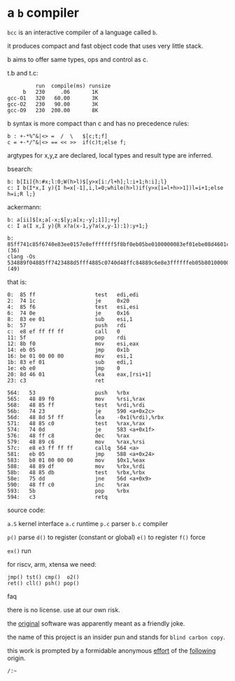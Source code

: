a `b` compiler
==============

`bcc` is an interactive compiler of a language called `b`.

it produces compact and fast object code that uses very little stack.

b aims to offer same types, ops and control as c.

t.b and t.c:

```
         run  compile(ms) runsize
     b   230     .06       1K
gcc-O1   320   60.00       3K
gcc-O2   230   90.00       3K
gcc-O9   230  200.00       8K
```

b syntax is more compact than c and has no precedence rules:

```
b : +-*%^&|<> =  /  \   $[c;t;f]
c = +-*/^&|<> == << >>  if(c)t;else f;
```

argtypes for x,y,z are declared, local types and result type are inferred.

bsearch:

```
b: b[Ii]{h:#x;l:0;W(h>l)$[y>x[i:/l+h];l:i+1;h:i];l}
c: I b(I*x,I y){I h=x[-1],i,l=0;while(h>l)if(y>x[i=l+h>>1])l=i+1;else h=i;R l;}
```

ackermann:

```
b: a[ii]$[x;a[-x;$[y;a[x;-y];1]];+y]
c: I a(I x,I y){R x?a(x-1,y?a(x,y-1):1):y+1;}

b:        85ff741c85f6740e83ee0157e8efffffff5f8bf0eb05be0100000083ef01ebe08d4601c3 (36)
clang -Os 534889f04885ff7423488d5fff4885c0740d48ffc84889c6e8e3ffffffeb05b8010000004889df4885db75dd48ffc05bc3 (49)
```

that is:

```<a>:
0:  85 ff                   test   edi,edi
2:  74 1c                   je     0x20
4:  85 f6                   test   esi,esi
6:  74 0e                   je     0x16
8:  83 ee 01                sub    esi,1
b:  57                      push   rdi
c:  e8 ef ff ff ff          call   0
11: 5f                      pop    rdi
12: 8b f0                   mov    esi,eax
14: eb 05                   jmp    0x1b
16: be 01 00 00 00          mov    esi,1
1b: 83 ef 01                sub    edi,1
1e: eb e0                   jmp    0
20: 8d 46 01                lea    eax,[rsi+1]
23: c3                      ret

564:   53                   push   %rbx
565:   48 89 f0             mov    %rsi,%rax
568:   48 85 ff             test   %rdi,%rdi
56b:   74 23                je     590 <a+0x2c>
56d:   48 8d 5f ff          lea    -0x1(%rdi),%rbx
571:   48 85 c0             test   %rax,%rax
574:   74 0d                je     583 <a+0x1f>
576:   48 ff c8             dec    %rax
579:   48 89 c6             mov    %rax,%rsi
57c:   e8 e3 ff ff ff       callq  564 <a>
581:   eb 05                jmp    588 <a+0x24>
583:   b8 01 00 00 00       mov    $0x1,%eax
588:   48 89 df             mov    %rbx,%rdi
58b:   48 85 db             test   %rbx,%rbx
58e:   75 dd                jne    56d <a+0x9>
590:   48 ff c0             inc    %rax
593:   5b                   pop    %rbx
594:   c3                   retq
```

source code:

`a.S`  kernel interface
`a.c`  runtime
`p.c`  parser
`b.c`  compiler
 
`p()`  parse
`d()`  to register (constant or global)
`e()`  to register
`f()`  force

`ex()` run

for riscv, arm, xtensa we need:

```
jmp() tst() cmp()  o2()
ret() cll() psh() pop()
```

faq

there is no license. use at our own risk.

the [original](http://kparc.com/b) software was apparently meant as a friendly joke.

the name of this project is an insider pun and stands for `blind carbon copy`.

this work is prompted by a formidable anonymous [effort](https://docs.google.com/document/d/1W83ME5JecI2hd5hAUqQ1BVF32wtCel8zxb7WPq-D4f8/mobilebasic?urp=gmail_link&gxids=7628) of the [following](http://yiyus.info/cv.pdf) origin.

`/:~`
